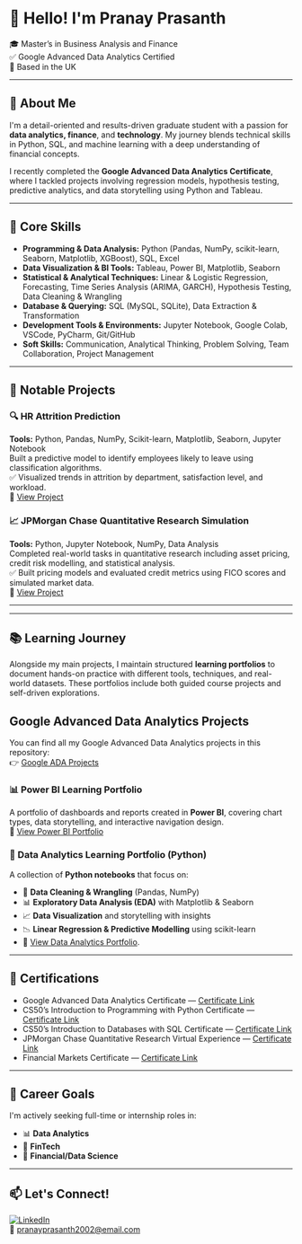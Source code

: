 # 👋 Hello! I'm Pranay Prasanth

🎓 Master’s in Business Analysis and Finance  
✅ Google Advanced Data Analytics Certified  
📍 Based in the UK 

---

## 🚀 About Me

I'm a detail-oriented and results-driven graduate student with a passion for **data analytics, finance**, and **technology**. My journey blends technical skills in Python, SQL, and machine learning with a deep understanding of financial concepts.

I recently completed the **Google Advanced Data Analytics Certificate**, where I tackled projects involving regression models, hypothesis testing, predictive analytics, and data storytelling using Python and Tableau.

---

## 🧠 Core Skills

- **Programming & Data Analysis:** Python (Pandas, NumPy, scikit-learn, Seaborn, Matplotlib, XGBoost), SQL, Excel  
- **Data Visualization & BI Tools:** Tableau, Power BI, Matplotlib, Seaborn  
- **Statistical & Analytical Techniques:** Linear & Logistic Regression, Forecasting, Time Series Analysis (ARIMA, GARCH), Hypothesis Testing, Data Cleaning & Wrangling  
- **Database & Querying:** SQL (MySQL, SQLite), Data Extraction & Transformation  
- **Development Tools & Environments:** Jupyter Notebook, Google Colab, VSCode, PyCharm, Git/GitHub  
- **Soft Skills:** Communication, Analytical Thinking, Problem Solving, Team Collaboration, Project Management  

---

## 🧪 Notable Projects

### 🔍 HR Attrition Prediction  
**Tools:** Python, Pandas, NumPy, Scikit-learn, Matplotlib, Seaborn, Jupyter Notebook  
Built a predictive model to identify employees likely to leave using classification algorithms.  
✅ Visualized trends in attrition by department, satisfaction level, and workload.  
📂 [View Project](https://github.com/PranayPrasanth/HR-Attrition-Prediction)

### 📈 JPMorgan Chase Quantitative Research Simulation  
**Tools:** Python, Jupyter Notebook, NumPy, Data Analysis  
Completed real-world tasks in quantitative research including asset pricing, credit risk modelling, and statistical analysis.  
✅ Built pricing models and evaluated credit metrics using FICO scores and simulated market data.  
📂 [View Project](https://github.com/PranayPrasanth/JPMorgan_QR_Sim)

---


---

## 📚 Learning Journey  

Alongside my main projects, I maintain structured **learning portfolios** to document hands-on practice with different tools, techniques, and real-world datasets. These portfolios include both guided course projects and self-driven explorations.  

## Google Advanced Data Analytics Projects

You can find all my Google Advanced Data Analytics projects in this repository:  
👉 [Google ADA Projects](https://github.com/PranayPrasanth/Google_Analytics_Projects)


### 📊 Power BI Learning Portfolio  
A portfolio of dashboards and reports created in **Power BI**, covering chart types, data storytelling, and interactive navigation design.  
📂 [View Power BI Portfolio](https://github.com/PranayPrasanth/Power_BI_Learning_Portfolio)  

### 🧮 Data Analytics Learning Portfolio (Python)  
A collection of **Python notebooks** that focus on:  
- 🧹 **Data Cleaning & Wrangling** (Pandas, NumPy)  
- 📊 **Exploratory Data Analysis (EDA)** with Matplotlib & Seaborn  
- 📈 **Data Visualization** and storytelling with insights  
- 📉 **Linear Regression & Predictive Modelling** using scikit-learn
- 📂 [View Data Analytics Portfolio](https://github.com/PranayPrasanth/Data_Analytics_Projects).  
  

---

## 🏅 Certifications

- Google Advanced Data Analytics Certificate — [Certificate Link](https://www.coursera.org/account/accomplishments/professional-cert/Y61KHAKGCI7W)  
- CS50’s Introduction to Programming with Python Certificate — [Certificate Link](https://certificates.cs50.io/7e337df6-e389-404c-875a-aae1aab68caa.pdf?size=letter)  
- CS50’s Introduction to Databases with SQL Certificate — [Certificate Link](https://certificates.cs50.io/2cc7b683-76f5-4398-bb78-843f624667ab.pdf?size=letter)  
- JPMorgan Chase Quantitative Research Virtual Experience — [Certificate Link](https://forage-uploads-prod.s3.amazonaws.com/completion-certificates/Sj7temL583QAYpHXD/bWqaecPDbYAwSDqJy_Sj7temL583QAYpHXD_NLfCuhaKexjXy7xaq_1739396883234_completion_certificate.pdf)  
- Financial Markets Certificate — [Certificate Link](https://www.coursera.org/account/accomplishments/verify/GBPSNNCGYW7L)

---

## 💼 Career Goals

I'm actively seeking full-time or internship roles in:

- 📊 **Data Analytics**  
- 🧠 **FinTech**  
- 🏦 **Financial/Data Science**

---

## 📫 Let's Connect!

[![LinkedIn](https://img.shields.io/badge/LinkedIn-blue?style=flat&logo=linkedin&logoColor=white)](https://www.linkedin.com/in/pranayprasanth/)  
📧 [pranayprasanth2002@email.com](mailto:pranayprasanth2002@email.com)
